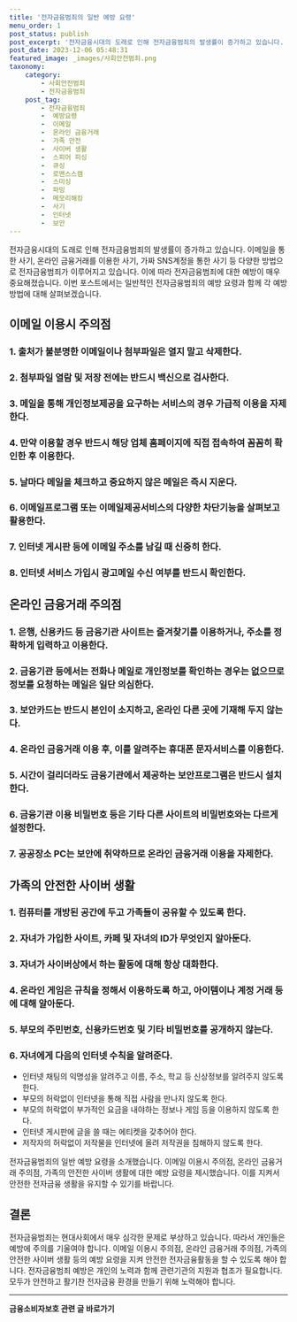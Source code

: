 ```yaml
---
title: '전자금융범죄의 일반 예방 요령'
menu_order: 1
post_status: publish
post_excerpt: '전자금융시대의 도래로 인해 전자금융범죄의 발생률이 증가하고 있습니다. 이메일을 통한 사기, 온라인 금융거래를 이용한 사기, 가짜 SNS계정을 통한 사기 등 다양한 방법으로 전자금융범죄가 이루어지고 있습니다. 이에 따라 전자금융범죄에 대한 예방이 매우 중요해졌습니다. 이번 포스트에서는 일반적인 전자금융범죄의 예방 요령과 함께 각 예방 방법에 대해 살펴보겠습니다.'
post_date: 2023-12-06 05:48:31
featured_image: _images/사회안전범죄.png
taxonomy:
    category:
        - 사회안전범죄
        - 전자금융범죄
    post_tag:
        - 전자금융범죄
        -  예방요령
        -  이메일
        -  온라인 금융거래
        -  가족 안전
        -  사이버 생활
        -  스피어 피싱
        -  큐싱
        -  로맨스스캠
        -  스미싱
        -  파밍
        -  메모리해킹
        -  사기
        -  인터넷
        -  보안
---
```



전자금융시대의 도래로 인해 전자금융범죄의 발생률이 증가하고 있습니다. 이메일을 통한 사기, 온라인 금융거래를 이용한 사기, 가짜 SNS계정을 통한 사기 등 다양한 방법으로 전자금융범죄가 이루어지고 있습니다. 이에 따라 전자금융범죄에 대한 예방이 매우 중요해졌습니다. 이번 포스트에서는 일반적인 전자금융범죄의 예방 요령과 함께 각 예방 방법에 대해 살펴보겠습니다.

## 이메일 이용시 주의점

### 1. 출처가 불분명한 이메일이나 첨부파일은 열지 말고 삭제한다.
### 2. 첨부파일 열람 및 저장 전에는 반드시 백신으로 검사한다.
### 3. 메일을 통해 개인정보제공을 요구하는 서비스의 경우 가급적 이용을 자제한다.
### 4. 만약 이용할 경우 반드시 해당 업체 홈페이지에 직접 접속하여 꼼꼼히 확인한 후 이용한다.
### 5. 날마다 메일을 체크하고 중요하지 않은 메일은 즉시 지운다.
### 6. 이메일프로그램 또는 이메일제공서비스의 다양한 차단기능을 살펴보고 활용한다.
### 7. 인터넷 게시판 등에 이메일 주소를 남길 때 신중히 한다.
### 8. 인터넷 서비스 가입시 광고메일 수신 여부를 반드시 확인한다.

## 온라인 금융거래 주의점

### 1. 은행, 신용카드 등 금융기관 사이트는 즐겨찾기를 이용하거나, 주소를 정확하게 입력하고 이용한다.
### 2. 금융기관 등에서는 전화나 메일로 개인정보를 확인하는 경우는 없으므로 정보를 요청하는 메일은 일단 의심한다.
### 3. 보안카드는 반드시 본인이 소지하고, 온라인 다른 곳에 기재해 두지 않는다.
### 4. 온라인 금융거래 이용 후, 이를 알려주는 휴대폰 문자서비스를 이용한다.
### 5. 시간이 걸리더라도 금융기관에서 제공하는 보안프로그램은 반드시 설치한다.
### 6. 금융기관 이용 비밀번호 등은 기타 다른 사이트의 비밀번호와는 다르게 설정한다.
### 7. 공공장소 PC는 보안에 취약하므로 온라인 금융거래 이용을 자제한다.

## 가족의 안전한 사이버 생활

### 1. 컴퓨터를 개방된 공간에 두고 가족들이 공유할 수 있도록 한다.
### 2. 자녀가 가입한 사이트, 카페 및 자녀의 ID가 무엇인지 알아둔다.
### 3. 자녀가 사이버상에서 하는 활동에 대해 항상 대화한다.
### 4. 온라인 게임은 규칙을 정해서 이용하도록 하고, 아이템이나 계정 거래 등에 대해 알아둔다.
### 5. 부모의 주민번호, 신용카드번호 및 기타 비밀번호를 공개하지 않는다.
### 6. 자녀에게 다음의 인터넷 수칙을 알려준다.
- 인터넷 채팅의 익명성을 알려주고 이름, 주소, 학교 등 신상정보를 알려주지 않도록 한다.
- 부모의 허락없이 인터넷을 통해 직접 사람을 만나지 않도록 한다.
- 부모의 허락없이 부가적인 요금을 내야하는 정보나 게임 등을 이용하지 않도록 한다.
- 인터넷 게시판에 글을 쓸 때는 에티켓을 갖추어야 한다.
- 저작자의 허락없이 저작물을 인터넷에 올려 저작권을 침해하지 않도록 한다.

전자금융범죄의 일반 예방 요령을 소개했습니다. 이메일 이용시 주의점, 온라인 금융거래 주의점, 가족의 안전한 사이버 생활에 대한 예방 요령을 제시했습니다. 이를 지켜서 안전한 전자금융 생활을 유지할 수 있기를 바랍니다.

## 결론


전자금융범죄는 현대사회에서 매우 심각한 문제로 부상하고 있습니다. 따라서 개인들은 예방에 주의를 기울여야 합니다. 이메일 이용시 주의점, 온라인 금융거래 주의점, 가족의 안전한 사이버 생활 등의 예방 요령을 지켜 안전한 전자금융활동을 할 수 있도록 해야 합니다. 전자금융범죄 예방은 개인의 노력과 함께 관련기관의 지원과 협조가 필요합니다. 모두가 안전하고 활기찬 전자금융 환경을 만들기 위해 노력해야 합니다.
<!-- wp:separator -->
<hr class="wp-block-separator has-alpha-channel-opacity"/>
<!-- /wp:separator -->

<!-- wp:group {"backgroundColor":"base","layout":{"type":"constrained"}} -->
<div class="wp-block-group has-base-background-color has-background"><!-- wp:paragraph {"align":"center","fontSize":"medium"} -->
<p class="has-text-align-center has-large-font-size"><strong>금융소비자보호 관련 글 바로가기</strong></p>
<!-- /wp:paragraph -->


<!-- wp:latest-posts
{"categories":[{"id":12706,"count":19,"description":"","link":"https://uknowlaw.com/category/%ea%b8%88%ec%9c%b5%ec%86%8c%eb%b9%84%ec%9e%90%eb%b3%b4%ed%98%b8/","name":"금융소비자보호","slug":"금융소비자보호","taxonomy":"category","parent":0,"meta":[],"_links":{"self":[{"href":"https://uknowlaw.com/wp-json/wp/v2/categories/12706"}],"collection":[{"href":"https://uknowlaw.com/wp-json/wp/v2/categories"}],"about":[{"href":"https://uknowlaw.com/wp-json/wp/v2/taxonomies/category"}],"wp:post_type":[{"href":"https://uknowlaw.com/wp-json/wp/v2/posts?categories=12706"}],"curies":[{"name":"wp","href":"https://api.w.org/{rel}","templated":true}]}}],"postsToShow":100,"excerptLength":28,"postLayout":"grid","columns":2,"featuredImageAlign":"left","featuredImageSizeSlug":"large","fontSize":"small"} /--></div>
<!-- /wp:group -->